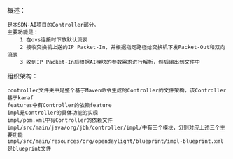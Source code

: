 概述：  

    是本SDN-AI项目的Controller部分。  
    主要功能是：  
        1 在ovs连接时下放默认流表  
        2 接收交换机上送的IP Packet-In，并根据指定路径给交换机下发Packet-Out和双向流表  
        3 收到IP Packet-In后根据AI模块的参数需求进行解析，然后输出到文件中  
        
组织架构：  

    controller文件夹中是整个基于Maven命令生成的Controller的文件架构，该Controller基于karaf
    features中有Controller的依赖feature
    impl是Controller的具体功能的实现
    impl/pom.xml中有Controller的依赖文件
    impl/src/main/java/org/jbh/controller/impl/中有三个模块，分别对应上述三个主要功能
    impl/src/main/resources/org/opendaylight/blueprint/impl-blueprint.xml是blueprint文件
    
    
